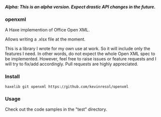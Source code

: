 ##### Alpha: This is an alpha version. Expect drastic API changes in the future.


### openxml
A Haxe implemention of Office Open XML.

Allows writing a .xlsx file at the moment.

This is a library I wrote for my own use at work. So it will include only the features I need. In other words, do not expect the whole Open XML spec to be implemented. However, feel free to raise issues or feature requests and I will try to fix/add accordingly. Pull requests are highly appreciated.

### Install
`haxelib git openxml https://github.com/kevinresol/openxml`

### Usage
Check out the code samples in the "test" directory.


